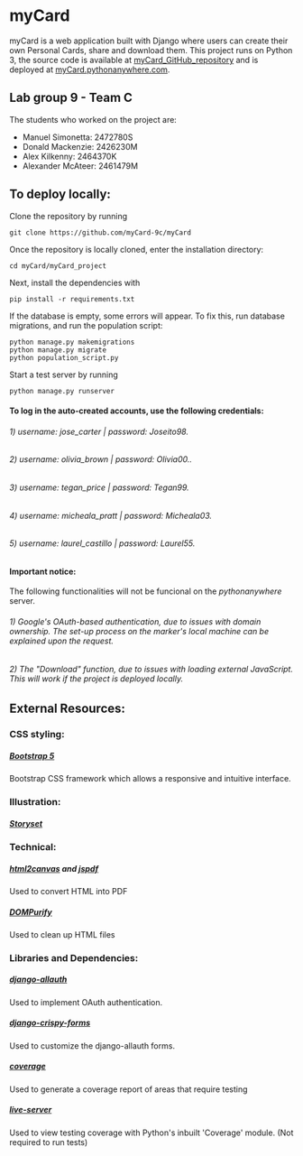 # myCard

myCard is a web application built with Django where users can create their own Personal Cards, share and download them. This project runs on Python 3, the source code is available at [myCard_GitHub_repository](https://github.com/myCard-9c/myCard) and is deployed at [myCard.pythonanywhere.com](https://mycard.pythonanywhere.com/myCard/).

## Lab group 9 - Team C
The students who worked on the project are:
- Manuel Simonetta:  2472780S
- Donald Mackenzie:  2426230M
- Alex Kilkenny:     2464370K
- Alexander McAteer: 2461479M


## To deploy locally:
Clone the repository by running

`git clone https://github.com/myCard-9c/myCard`

Once the repository is locally cloned, enter the installation directory:

`cd myCard/myCard_project`

Next, install the dependencies with

`pip install -r requirements.txt`

If the database is empty, some errors will appear. To fix this, run database migrations, and run the population script:

```
python manage.py makemigrations
python manage.py migrate
python population_script.py
```

Start a test server by running

`python manage.py runserver`

#### To log in the auto-created accounts, use the following credentials:
###### 1) username: *jose_carter* | password: *Joseito98.*
###### 2) username: *olivia_brown* | password: *Olivia00..*
###### 3) username: *tegan_price* | password: *Tegan99.*
###### 4) username: *micheala_pratt* | password: *Micheala03.*
###### 5) username: *laurel_castillo* | password: *Laurel55.*

#### Important notice:
The following functionalities will not be funcional on the *pythonanywhere* server.
###### 1) Google's OAuth-based authentication, due to issues with domain ownership. The set-up process on the marker's local machine can be explained upon the request.
###### 2) The "Download" function, due to issues with loading external JavaScript. This will work if the project is deployed locally.


## External Resources:
### CSS styling:
##### [Bootstrap 5](https://getbootstrap.com/)
Bootstrap CSS framework which allows a responsive and intuitive interface.
### Illustration:
##### [Storyset](https://storyset.com/)
### Technical:
##### [html2canvas](https://html2canvas.hertzen.com/) and [jspdf](https://github.com/MrRio/jsPDF)
Used to convert HTML into PDF
##### [DOMPurify](https://github.com/cure53/DOMPurify)
Used to clean up HTML files

### Libraries and Dependencies:
##### [django-allauth](https://github.com/pennersr/django-allauth)
Used to implement OAuth authentication.
##### [django-crispy-forms](https://github.com/django-crispy-forms/django-crispy-forms)
Used to customize the django-allauth forms.
##### [coverage](https://coverage.readthedocs.io/en/coverage-5.5/)
Used to generate a coverage report of areas that require testing
##### [live-server](https://github.com/tapio/live-server)
Used to view testing coverage with Python's inbuilt 'Coverage' module. (Not required to run tests)
